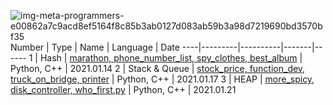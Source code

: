![img-meta-programmers-e00862a7c9acd8ef5164f8c85b3ab0127d083ab59b3a98d7219690bd3570bf35](https://user-images.githubusercontent.com/44021629/104650049-fb202c80-56f8-11eb-8813-9dc783ed2f78.png)
Number | Type | Name | Language | Date 
----|---------|----------|-------|------
 1 | Hash | [marathon, phone_number_list, spy_clothes, best_album](https://github.com/yoncho/Algorithm_programmers/tree/master/coding_test_practice/1.Hash)  | Python, C++ | 2021.01.14
2 | Stack & Queue | [stock_price, function_dev, truck_on_bridge, printer](https://github.com/yoncho/Algorithm_programmers/tree/master/coding_test_practice/2.STACK_QUEUE)  | Python, C++ | 2021.01.17
3 | HEAP | [more_spicy, disk_controller, who_first.py](https://github.com/yoncho/Algorithm_programmers/tree/master/coding_test_practice/3.HEAP)  | Python, C++ | 2021.01.21



